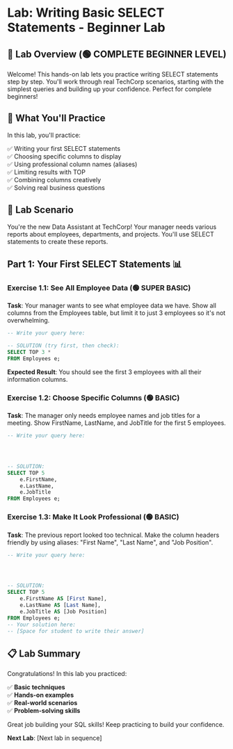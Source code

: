# Lab: Writing Basic SELECT Statements - Beginner Lab

## 🎯 Lab Overview (🟢 COMPLETE BEGINNER LEVEL)

Welcome! This hands-on lab lets you practice writing SELECT statements step by step. You'll work through real TechCorp scenarios, starting with the simplest queries and building up your confidence. Perfect for complete beginners!

## 📖 What You'll Practice

In this lab, you'll practice:

✅ Writing your first SELECT statements  
✅ Choosing specific columns to display  
✅ Using professional column names (aliases)  
✅ Limiting results with TOP  
✅ Combining columns creatively  
✅ Solving real business questions  

## 🎯 Lab Scenario

You're the new Data Assistant at TechCorp! Your manager needs various reports about employees, departments, and projects. You'll use SELECT statements to create these reports.

## Part 1: Your First SELECT Statements 📊

### Exercise 1.1: See All Employee Data (🟢 SUPER BASIC)

**Task**: Your manager wants to see what employee data we have. Show all columns from the Employees table, but limit it to just 3 employees so it's not overwhelming.

```sql
-- Write your query here:

-- SOLUTION (try first, then check):
SELECT TOP 3 *
FROM Employees e;
```

**Expected Result**: You should see the first 3 employees with all their information columns.

### Exercise 1.2: Choose Specific Columns (🟢 BASIC)

**Task**: The manager only needs employee names and job titles for a meeting. Show FirstName, LastName, and JobTitle for the first 5 employees.

```sql
-- Write your query here:




-- SOLUTION:
SELECT TOP 5
    e.FirstName,
    e.LastName,
    e.JobTitle
FROM Employees e;
```

### Exercise 1.3: Make It Look Professional (🟢 BASIC)

**Task**: The previous report looked too technical. Make the column headers friendly by using aliases: "First Name", "Last Name", and "Job Position".

```sql
-- Write your query here:




-- SOLUTION:
SELECT TOP 5
    e.FirstName AS [First Name],
    e.LastName AS [Last Name], 
    e.JobTitle AS [Job Position]
FROM Employees e;
-- Your solution here:
-- [Space for student to write their answer]
```

## 📋 Lab Summary

Congratulations! In this lab you practiced:

✅ **Basic techniques**  
✅ **Hands-on examples**  
✅ **Real-world scenarios**  
✅ **Problem-solving skills**  

Great job building your SQL skills! Keep practicing to build your confidence.

**Next Lab**: [Next lab in sequence]
